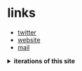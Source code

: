 # links
- [twitter](https://x.com/uzairkghori)
- [website](https://ukg.one/)
- [mail](mailto:u@ukg.one)

<details>
<summary><strong>iterations of this site</strong></summary>

#### v1
<img src="https://github.com/user-attachments/assets/7b77c4fc-67cc-4352-8808-fd15c3511be7" width="500" alt="Snipaste_2025-05-06_11-49-56">

#### v2
<img src="https://github.com/user-attachments/assets/acbaae01-e4b6-4380-8807-3966aab1c648" width="500" alt="SCR-20250618-bucx">


</details>
